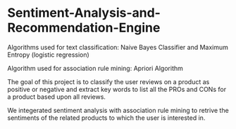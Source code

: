 # Sentiment-Analysis-and-Recommendation-Engine
Algorithms used for text classification: Naive Bayes Classifier and Maximum Entropy (logistic regression)

Algorithm used for association rule mining: Apriori Algorithm

The goal of this project is to classify the user reviews on a product as positive or negative and extract key words to list all the PROs and CONs for a product based upon all reviews.

We integerated sentiment analysis with association rule mining to retrive the sentiments of the related products to which the user is interested in.
